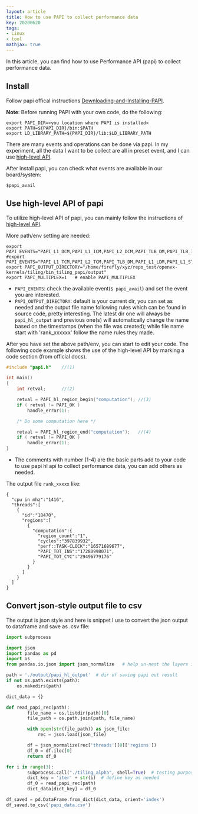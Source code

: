 ```yaml
---
layout: article
title: How to use PAPI to collect performance data
key: 20200620
tags:
- Linux
- tool
mathjax: true
---
```


In this article, you can find how to use Performance API (papi) to collect performance data.

<!--more-->

## Install

Follow papi offical instructions [Downloading-and-Installing-PAPI](https://bitbucket.org/icl/papi/wiki/Downloading-and-Installing-PAPI.md).

**Note**: Before running PAPI with your own code, do the following:

~~~
export PAPI_DIR=<you location where PAPI is installed>
export PATH=${PAPI_DIR}/bin:$PATH
export LD_LIBRARY_PATH=${PAPI_DIR}/lib:$LD_LIBRARY_PATH
~~~

There are many events and operations can be done via papi. In my experiment, all the data I want to be collect are all in preset event, and I can use [high-level API](https://bitbucket.org/icl/papi/wiki/PAPI-HL.md). 

After install papi, you can check what events are available in our board/system:

`$papi_avail`

## Use high-level API of papi 

To utilize high-level API of papi, you can mainly follow the instructions of [high-level API](https://bitbucket.org/icl/papi/wiki/PAPI-HL.md).

More path/env setting are needed:

~~~
export PAPI_EVENTS="PAPI_L1_DCM,PAPI_L1_ICM,PAPI_L2_DCM,PAPI_TLB_DM,PAPI_TLB_IM,PAPI_TOT_INS,PAPI_TOT_CYC,PAPI_L1_DCA,PAPI_L2_DCA" 
#export PAPI_EVENTS="PAPI_L1_TCM,PAPI_L2_TCM,PAPI_TLB_DM,PAPI_L1_LDM,PAPI_L1_STM,PAPI_L2_LDM,PAPI_L2_STM,PAPI_MEM_SCY,PAPI_MEM_RCY,PAPI_MEM_WCY,PAPI_STL_ICY"   
export PAPI_OUTPUT_DIRECTORY="/home/firefly/xyz/repo_test/openvx-kernels/tiling/bin_tiling_papi/output"
export PAPI_MULTIPLEX=1   # enable PAPI_MULTIPLEX
~~~

- `PAPI_EVENTS`: check the available event(`$ papi_avail`) and set the event you are interested.
- `PAPI_OUTPUT_DIRECTORY`: default is your current dir, you can set as needed and the output file name following rules which can be found in source code, pretty interesting. The latest dir one will always be `papi_hl_output` and previous one(s) will automatically change the name based on the timestamps (when the file was created); while file name start with 'rank_xxxxxx' follow the name rules they made. 

After you have set the above path/env, you can start to edit your code. The following code example shows the use of the high-level API by marking a code section (from official docs).

~~~ c
#include "papi.h"    //(1)

int main()
{
    int retval;      //(2)

    retval = PAPI_hl_region_begin("computation"); //(3)
    if ( retval != PAPI_OK )
        handle_error(1);

    /* Do some computation here */

    retval = PAPI_hl_region_end("computation");   //(4)
    if ( retval != PAPI_OK )
        handle_error(1);
}
~~~
- The comments with number (1-4) are the basic parts add to your code to use papi hl api to collect performance data, you can add others as needed.

The output file `rank_xxxxx` like:

~~~
{
  "cpu in mhz":"1416",
  "threads":[
    {
      "id":"18470",
      "regions":[
        {
          "computation":{
            "region_count":"1",
            "cycles":"397839932",
            "perf::TASK-CLOCK":"16571689677",
            "PAPI_TOT_INS":"17280998071",
            "PAPI_TOT_CYC":"29496779176"
          }
        }
      ]
    }
  ]
}

~~~

## Convert json-style output file to csv

The output is json style and here is snippet I use to convert the json output to dataframe and save as .csv file:

~~~ python
import subprocess

import json
import pandas as pd
import os
from pandas.io.json import json_normalize   # help un-nest the layers in jason

path = './output/papi_hl_output'  # dir of saving papi out result
if not os.path.exists(path):
    os.makedirs(path)

dict_data = {}

def read_papi_rec(path):
        file_name = os.listdir(path)[0]
        file_path = os.path.join(path, file_name)

        with open(str(file_path)) as json_file:
            rec = json.load(json_file)

        df = json_normalize(rec['threads'][0]['regions'])
        df_0 = df.iloc[0]
        return df_0

for i in range(3):
        subprocess.call("./tiling_alpha", shell=True)  # testing purpose
        dict_key = 'iter' + str(i)  # define key as needed
        df_0 = read_papi_rec(path)
        dict_data[dict_key] = df_0

df_saved = pd.DataFrame.from_dict(dict_data, orient='index')
df_saved.to_csv('papi_data.csv')
~~~



